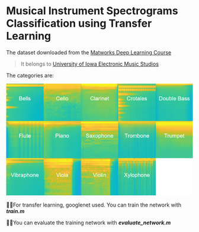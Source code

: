 # Musical Instrument Spectrograms Classification using Transfer Learning

The dataset downloaded from the [Matworks Deep Learning Course](https://matlabacademy.mathworks.com/details/deep-learning-with-matlab/mldl)

>It belongs to [University of Iowa Electronic Music Studios](https://theremin.music.uiowa.edu/index.html)

The categories are:

![Spectrograms of Categories](/spectrograms.png "Spectrograms of Classes")

🚀🌟For transfer learning, googlenet used. You can train the network with ***train.m***

🚀🌟You can evaluate the training network with ***evaluate_network.m***
